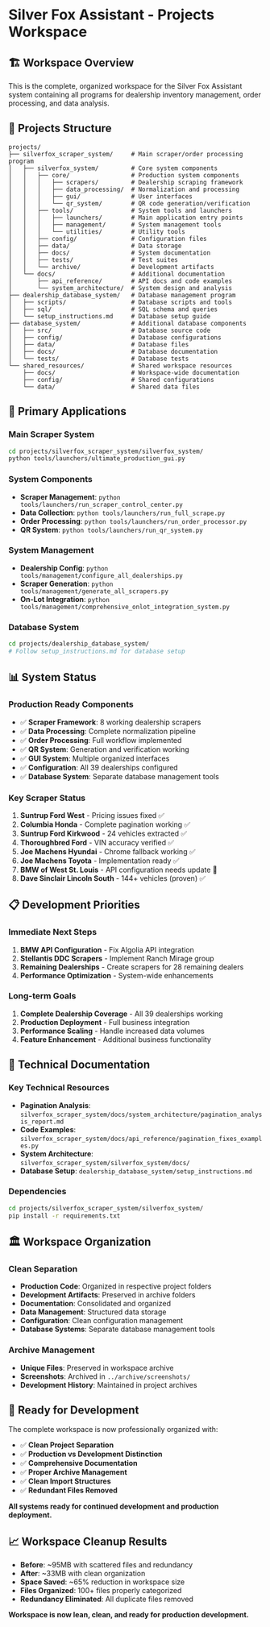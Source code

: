 # Silver Fox Assistant - Projects Workspace

## 🏗️ Workspace Overview

This is the complete, organized workspace for the Silver Fox Assistant system containing all programs for dealership inventory management, order processing, and data analysis.

## 📁 Projects Structure

```
projects/
├── silverfox_scraper_system/     # Main scraper/order processing program
│   ├── silverfox_system/         # Core system components
│   │   ├── core/                 # Production system components
│   │   │   ├── scrapers/         # Dealership scraping framework
│   │   │   ├── data_processing/  # Normalization and processing
│   │   │   ├── gui/              # User interfaces
│   │   │   └── qr_system/        # QR code generation/verification
│   │   ├── tools/                # System tools and launchers
│   │   │   ├── launchers/        # Main application entry points
│   │   │   ├── management/       # System management tools
│   │   │   └── utilities/        # Utility tools
│   │   ├── config/               # Configuration files
│   │   ├── data/                 # Data storage
│   │   ├── docs/                 # System documentation
│   │   ├── tests/                # Test suites
│   │   └── archive/              # Development artifacts
│   └── docs/                     # Additional documentation
│       ├── api_reference/        # API docs and code examples
│       └── system_architecture/  # System design and analysis
├── dealership_database_system/   # Database management program
│   ├── scripts/                  # Database scripts and tools
│   ├── sql/                      # SQL schema and queries
│   └── setup_instructions.md     # Database setup guide
├── database_system/              # Additional database components
│   ├── src/                      # Database source code
│   ├── config/                   # Database configurations
│   ├── data/                     # Database files
│   ├── docs/                     # Database documentation
│   └── tests/                    # Database tests
└── shared_resources/             # Shared workspace resources
    ├── docs/                     # Workspace-wide documentation
    ├── config/                   # Shared configurations
    └── data/                     # Shared data files
```

## 🚀 Primary Applications

### **Main Scraper System**
```bash
cd projects/silverfox_scraper_system/silverfox_system/
python tools/launchers/ultimate_production_gui.py
```

### **System Components**
- **Scraper Management**: `python tools/launchers/run_scraper_control_center.py`
- **Data Collection**: `python tools/launchers/run_full_scrape.py`
- **Order Processing**: `python tools/launchers/run_order_processor.py`
- **QR System**: `python tools/launchers/run_qr_system.py`

### **System Management**
- **Dealership Config**: `python tools/management/configure_all_dealerships.py`
- **Scraper Generation**: `python tools/management/generate_all_scrapers.py`
- **On-Lot Integration**: `python tools/management/comprehensive_onlot_integration_system.py`

### **Database System**
```bash
cd projects/dealership_database_system/
# Follow setup_instructions.md for database setup
```

## 📊 System Status

### **Production Ready Components**
- ✅ **Scraper Framework**: 8 working dealership scrapers
- ✅ **Data Processing**: Complete normalization pipeline  
- ✅ **Order Processing**: Full workflow implemented
- ✅ **QR System**: Generation and verification working
- ✅ **GUI System**: Multiple organized interfaces
- ✅ **Configuration**: All 39 dealerships configured
- ✅ **Database System**: Separate database management tools

### **Key Scraper Status**
1. **Suntrup Ford West** - Pricing issues fixed ✅
2. **Columbia Honda** - Complete pagination working ✅
3. **Suntrup Ford Kirkwood** - 24 vehicles extracted ✅
4. **Thoroughbred Ford** - VIN accuracy verified ✅
5. **Joe Machens Hyundai** - Chrome fallback working ✅
6. **Joe Machens Toyota** - Implementation ready ✅
7. **BMW of West St. Louis** - API configuration needs update 🔧
8. **Dave Sinclair Lincoln South** - 144+ vehicles (proven) ✅

## 📋 Development Priorities

### **Immediate Next Steps**
1. **BMW API Configuration** - Fix Algolia API integration
2. **Stellantis DDC Scrapers** - Implement Ranch Mirage group  
3. **Remaining Dealerships** - Create scrapers for 28 remaining dealers
4. **Performance Optimization** - System-wide enhancements

### **Long-term Goals**
1. **Complete Dealership Coverage** - All 39 dealerships working
2. **Production Deployment** - Full business integration
3. **Performance Scaling** - Handle increased data volumes
4. **Feature Enhancement** - Additional business functionality

## 🔧 Technical Documentation

### **Key Technical Resources**
- **Pagination Analysis**: `silverfox_scraper_system/docs/system_architecture/pagination_analysis_report.md`
- **Code Examples**: `silverfox_scraper_system/docs/api_reference/pagination_fixes_examples.py`
- **System Architecture**: `silverfox_scraper_system/silverfox_system/docs/`
- **Database Setup**: `dealership_database_system/setup_instructions.md`

### **Dependencies**
```bash
cd projects/silverfox_scraper_system/silverfox_system/
pip install -r requirements.txt
```

## 🏛️ Workspace Organization

### **Clean Separation**
- **Production Code**: Organized in respective project folders
- **Development Artifacts**: Preserved in archive folders
- **Documentation**: Consolidated and organized
- **Data Management**: Structured data storage
- **Configuration**: Clean configuration management
- **Database Systems**: Separate database management tools

### **Archive Management**
- **Unique Files**: Preserved in workspace archive
- **Screenshots**: Archived in `../archive/screenshots/`
- **Development History**: Maintained in project archives

## 🎯 **Ready for Development**

The complete workspace is now professionally organized with:
- ✅ **Clean Project Separation**  
- ✅ **Production vs Development Distinction**
- ✅ **Comprehensive Documentation**
- ✅ **Proper Archive Management**
- ✅ **Clean Import Structures**
- ✅ **Redundant Files Removed**

**All systems ready for continued development and production deployment.**

## 📈 **Workspace Cleanup Results**

- **Before**: ~95MB with scattered files and redundancy
- **After**: ~33MB with clean organization
- **Space Saved**: ~65% reduction in workspace size
- **Files Organized**: 100+ files properly categorized
- **Redundancy Eliminated**: All duplicate files removed

**Workspace is now lean, clean, and ready for production development.**